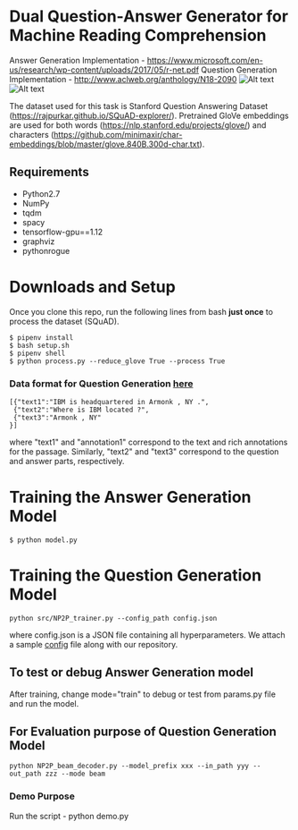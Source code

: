 # Dual Question-Answer Generator for Machine Reading Comprehension

Answer Generation Implementation - https://www.microsoft.com/en-us/research/wp-content/uploads/2017/05/r-net.pdf
Question Generation Implementation - http://www.aclweb.org/anthology/N18-2090
![Alt text](/../master/screenshots/architecture.png?raw=true "R-NET")
![Alt text](/../master/screenshots/architecture_2.png?raw=true "R-NET")



The dataset used for this task is Stanford Question Answering Dataset (https://rajpurkar.github.io/SQuAD-explorer/). 
Pretrained GloVe embeddings are used for both words (https://nlp.stanford.edu/projects/glove/) and 
characters (https://github.com/minimaxir/char-embeddings/blob/master/glove.840B.300d-char.txt).

## Requirements
  * Python2.7
  * NumPy
  * tqdm
  * spacy
  * tensorflow-gpu==1.12
  *	graphviz
  * pythonrogue

# Downloads and Setup
Once you clone this repo, run the following lines from bash **just once** to process the dataset (SQuAD).
```shell
$ pipenv install
$ bash setup.sh
$ pipenv shell
$ python process.py --reduce_glove True --process True
```

### Data format for Question Generation [here](https://www.cs.rochester.edu/~lsong10/downloads/nqg_data.tgz)

```
[{"text1":"IBM is headquartered in Armonk , NY .", 
 {"text2":"Where is IBM located ?", 
 {"text3":"Armonk , NY"
}]
```

where "text1" and "annotation1" correspond to the text and rich annotations for the passage. Similarly, "text2" and "text3" correspond to the question and answer parts, respectively. 


# Training the Answer Generation Model

```shell
$ python model.py
```

# Training the Question Generation Model

```
python src/NP2P_trainer.py --config_path config.json
```
where config.json is a JSON file containing all hyperparameters.
We attach a sample [config](./config.json) file along with our repository.

## To test or debug Answer Generation model 
After training, change mode="train" to debug or test from params.py file and run the model.

## For Evaluation purpose of Question Generation Model
```
python NP2P_beam_decoder.py --model_prefix xxx --in_path yyy --out_path zzz --mode beam
```

### Demo Purpose
Run the script - 
python demo.py
